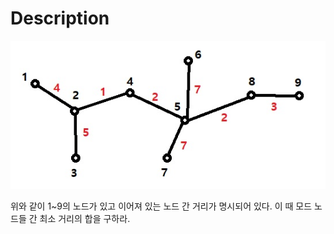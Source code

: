 # Description

![example_image](./img/example.jpg)

위와 같이 1~9의 노드가 있고 이어져 있는 노드 간 거리가 명시되어 있다.
이 때 모드 노드들 간 최소 거리의 합을 구하라.